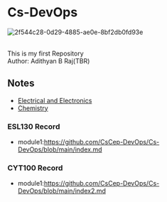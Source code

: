 # Cs-DevOps
![2f544c28-0d29-4885-ae0e-8bf2db0fd93e](https://github.com/CsCep-DevOps/Cs-DevOps/assets/145749590/6870fda5-c78f-4c48-9023-e64d0fcb04bb)

<br>
This is my first Repository
<br>
Author: Adithyan B Raj(TBR)

## Notes 

- [Electrical and Electronics](#ESL130-Record)
- [Chemistry](#CYT100-Record)


### ESL130 Record
- module1:https://github.com/CsCep-DevOps/Cs-DevOps/blob/main/index.md

### CYT100 Record
- module1:https://github.com/CsCep-DevOps/Cs-DevOps/blob/main/index2.md


